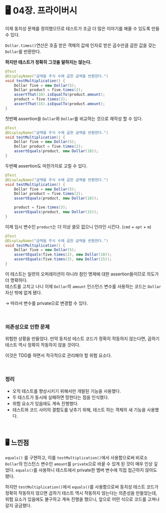 # 🖥 04장. 프라이버시

이제 동치성 문제를 정의했으므로 테스트가 조금 더 많은 이야기를 해줄 수 있도록 만들 수 있다.

`Dollar.times()`연산은 호출 받은 객체의 값에 인자로 받은 곱수만큼 곱한 값을 갖는 `Dollar`를 반환한다.  

**하지만 테스트가 정확히 그것을 말하지는 않는다.**

```java
@Test
@DisplayName("금액을 주식 수에 곱한 금액을 반환한다.")
void testMultiplication() {
    Dollar five = new Dollar(5);
    Dollar product = five.times(2);
    assertThat(10).isEqualTo(product.amount);
    product = five.times(3);
    assertThat(15).isEqualTo(product.amount);
}
```

첫번째 assertion을 `Dollar`와 `Dollar`를 비교하는 것으로 재작성 할 수 있다.

```java
@Test
@DisplayName("금액을 주식 수에 곱한 금액을 반환한다.")
void testMultiplication() {
    Dollar five = new Dollar(5);
    Dollar product = five.times(2);
    assertEquals(product, new Dollar(10));
}
```

두번째 assertion도 마찬가지로 고칠 수 있다.

```java
@Test
@DisplayName("금액을 주식 수에 곱한 금액을 반환한다.")
void testMultiplication() {
    Dollar five = new Dollar(5);
    Dollar product = five.times(2);
    assertEquals(product, new Dollar(10));

    product = five.times(3);
    assertEquals(product, new Dollar(15));
}
```

이제 임시 변수인 `product`는 더 이상 쓸모 없으니 인라인 시킨다. (`cmd` + `opt` + `m`)

```java
@Test
@DisplayName("금액을 주식 수에 곱한 금액을 반환한다.")
void testMultiplication() {
    Dollar five = new Dollar(5);
    assertEquals(five.times(2), new Dollar(10));
    assertEquals(five.times(3), new Dollar(15));
}
```

이 테스트는 일련의 오퍼레이션이 아니라 참인 명제에 대한 assertion들이므로 의도가 더 명확하다.  
테스트를 고치고 나니 이제 `Dollar`의 `amount` 인스턴스 변수를 사용하는 코드는 `Dollar` 자신 밖에 없게 됐다.

→ 따라서 변수를 private으로 변경할 수 있다.

&nbsp;

### 의존성으로 인한 문제

위험한 상황을 만들었다. 만약 동치성 테스트 코드가 정확히 작동하지 않는다면, 곱하기 테스트 역시 정확히 작동하지 않을 것이다. 

이것은 TDD를 하면서 적극적으로 관리해야 할 위험 요소다.

&nbsp;

### 정리

- 오직 테스트를 향상시키기 위해서만 개발된 기능을 사용했다.
- 두 테스트가 동시에 실패하면 망한다는 점을 인식했다.
- 위험 요소가 있음에도 계속 진행했다.
- 테스트와 코드 사이의 결합도를 낮추기 위해, 테스트 하는 객체의 새 기능을 사용했다.

&nbsp;

## 🖥 느낀점

`equals()` 를 구현하고, 이를 `testMultiplication()`에서 사용함으로써 비로소 `Dollar`의 인스턴스 변수인 `amount`를 `private`으로 바꿀 수 있게 된 것이 매우 인상 깊었다. `equals()`를 사용하니 테스트에서 private한 멤버 변수에 직접 접근하지 않아도 됐다.

하지만 `testMultiplication()`에서 `equals()`를 사용함으로써 동치성 테스트 코드가 정확히 작동하지 않으면 곱하기 테스트 역시 작동하지 않는다는 의존성을 만들었는데, 위험 요소가 있음에도 불구하고 계속 진행을 했으니, 앞으로 어떤 식으로 코드를 고쳐나갈지 궁금했다.
